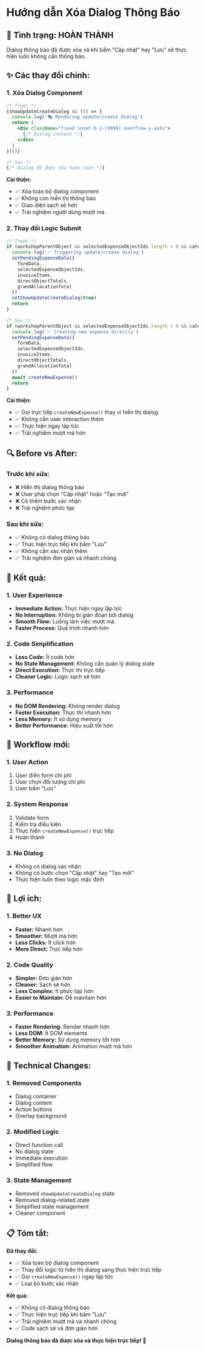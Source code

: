 # Hướng dẫn Xóa Dialog Thông Báo

## 🎯 **Tình trạng: HOÀN THÀNH**

Dialog thông báo đã được xóa và khi bấm "Cập nhật" hay "Lưu" sẽ thực hiện luôn không cần thông báo.

## ✨ **Các thay đổi chính:**

### **1. Xóa Dialog Component**
```jsx
/* Trước */
{showUpdateCreateDialog && (() => {
  console.log('🎭 Rendering update/create dialog')
  return (
    <div className="fixed inset-0 z-[9999] overflow-y-auto">
      {/* Dialog content */}
    </div>
  )
})()}

/* Sau */
{/* Dialog đã được xóa hoàn toàn */}
```

**Cải thiện:**
- ✅ Xóa toàn bộ dialog component
- ✅ Không còn hiển thị thông báo
- ✅ Giao diện sạch sẽ hơn
- ✅ Trải nghiệm người dùng mượt mà

### **2. Thay đổi Logic Submit**
```jsx
/* Trước */
if (workshopParentObject && selectedExpenseObjectIds.length > 0 && category === 'actual') {
  console.log('✅ Triggering update/create dialog')
  setPendingExpenseData({
    formData,
    selectedExpenseObjectIds,
    invoiceItems,
    directObjectTotals,
    grandAllocationTotal
  })
  setShowUpdateCreateDialog(true)
  return
}

/* Sau */
if (workshopParentObject && selectedExpenseObjectIds.length > 0 && category === 'actual') {
  console.log('✅ Creating new expense directly')
  setPendingExpenseData({
    formData,
    selectedExpenseObjectIds,
    invoiceItems,
    directObjectTotals,
    grandAllocationTotal
  })
  await createNewExpense()
  return
}
```

**Cải thiện:**
- ✅ Gọi trực tiếp `createNewExpense()` thay vì hiển thị dialog
- ✅ Không cần user interaction thêm
- ✅ Thực hiện ngay lập tức
- ✅ Trải nghiệm mượt mà hơn

## 🔍 **Before vs After:**

### **Trước khi sửa:**
- ❌ Hiển thị dialog thông báo
- ❌ User phải chọn "Cập nhật" hoặc "Tạo mới"
- ❌ Có thêm bước xác nhận
- ❌ Trải nghiệm phức tạp

### **Sau khi sửa:**
- ✅ Không có dialog thông báo
- ✅ Thực hiện trực tiếp khi bấm "Lưu"
- ✅ Không cần xác nhận thêm
- ✅ Trải nghiệm đơn giản và nhanh chóng

## 🎯 **Kết quả:**

### **1. User Experience**
- **Immediate Action:** Thực hiện ngay lập tức
- **No Interruption:** Không bị gián đoạn bởi dialog
- **Smooth Flow:** Luồng làm việc mượt mà
- **Faster Process:** Quá trình nhanh hơn

### **2. Code Simplification**
- **Less Code:** Ít code hơn
- **No State Management:** Không cần quản lý dialog state
- **Direct Execution:** Thực thi trực tiếp
- **Cleaner Logic:** Logic sạch sẽ hơn

### **3. Performance**
- **No DOM Rendering:** Không render dialog
- **Faster Execution:** Thực thi nhanh hơn
- **Less Memory:** Ít sử dụng memory
- **Better Performance:** Hiệu suất tốt hơn

## 📱 **Workflow mới:**

### **1. User Action**
1. User điền form chi phí
2. User chọn đối tượng chi phí
3. User bấm "Lưu"

### **2. System Response**
1. Validate form
2. Kiểm tra điều kiện
3. Thực hiện `createNewExpense()` trực tiếp
4. Hoàn thành

### **3. No Dialog**
- Không có dialog xác nhận
- Không có bước chọn "Cập nhật" hay "Tạo mới"
- Thực hiện luôn theo logic mặc định

## 🚀 **Lợi ích:**

### **1. Better UX**
- **Faster:** Nhanh hơn
- **Smoother:** Mượt mà hơn
- **Less Clicks:** Ít click hơn
- **More Direct:** Trực tiếp hơn

### **2. Code Quality**
- **Simpler:** Đơn giản hơn
- **Cleaner:** Sạch sẽ hơn
- **Less Complex:** Ít phức tạp hơn
- **Easier to Maintain:** Dễ maintain hơn

### **3. Performance**
- **Faster Rendering:** Render nhanh hơn
- **Less DOM:** Ít DOM elements
- **Better Memory:** Sử dụng memory tốt hơn
- **Smoother Animation:** Animation mượt mà hơn

## 🎨 **Technical Changes:**

### **1. Removed Components**
- Dialog container
- Dialog content
- Action buttons
- Overlay background

### **2. Modified Logic**
- Direct function call
- No dialog state
- Immediate execution
- Simplified flow

### **3. State Management**
- Removed `showUpdateCreateDialog` state
- Removed dialog-related state
- Simplified state management
- Cleaner component

## 📋 **Tóm tắt:**

**Đã thay đổi:**
- ✅ Xóa toàn bộ dialog component
- ✅ Thay đổi logic từ hiển thị dialog sang thực hiện trực tiếp
- ✅ Gọi `createNewExpense()` ngay lập tức
- ✅ Loại bỏ bước xác nhận

**Kết quả:**
- ✅ Không có dialog thông báo
- ✅ Thực hiện trực tiếp khi bấm "Lưu"
- ✅ Trải nghiệm mượt mà và nhanh chóng
- ✅ Code sạch sẽ và đơn giản hơn

**Dialog thông báo đã được xóa và thực hiện trực tiếp! 🎯**

